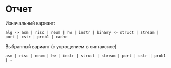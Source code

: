 # Отчет

Изначальный вариант:

```text
alg -> asm | risc | neum | hw | instr | binary -> struct | stream | port | cstr | prob1 | cache
```

Выбранный вариант (с упрощением в синтаксисе)

```text
asm | risc | neum | hw | instr | struct | stream | port | cstr | prob1 | -
```
